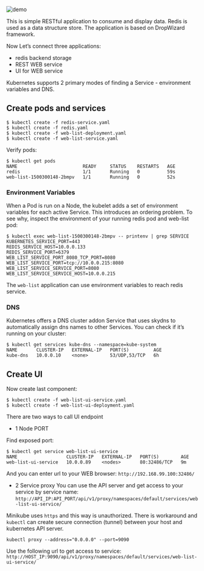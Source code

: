 ![demo](./demo.png)

This is simple RESTful application to consume and display data. Redis is used as a data structure store. The application is based on DropWizard framework.

Now Let’s connect three applications:
* redis backend storage
* REST WEB service
* UI for WEB service

Kubernetes supports 2 primary modes of finding a Service - environment variables and DNS.

## Create pods and services

```
$ kubectl create -f redis-service.yaml
$ kubectl create -f redis.yaml
$ kubectl create -f web-list-deployment.yaml
$ kubectl create -f web-list-service.yaml
```

Verify pods:

```
$ kubectl get pods
NAME                        READY     STATUS    RESTARTS   AGE
redis                       1/1       Running   0          59s
web-list-1500300148-2bmpv   1/1       Running   0          52s
```

### Environment Variables

When a Pod is run on a Node, the kubelet adds a set of environment variables for each active Service. This introduces an ordering problem. To see why, inspect the environment of your running redis pod and web-list pod:

```
$ kubectl exec web-list-1500300148-2bmpv -- printenv | grep SERVICE
KUBERNETES_SERVICE_PORT=443
REDIS_SERVICE_HOST=10.0.0.133
REDIS_SERVICE_PORT=6379
WEB_LIST_SERVICE_PORT_8080_TCP_PORT=8080
WEB_LIST_SERVICE_PORT=tcp://10.0.0.215:8080
WEB_LIST_SERVICE_SERVICE_PORT=8080
WEB_LIST_SERVICE_SERVICE_HOST=10.0.0.215
```
The `web-list` application can use environment variables to reach redis service.

### DNS

Kubernetes offers a DNS cluster addon Service that uses skydns to automatically assign dns names to other Services. You can check if it’s running on your cluster:

```
$ kubectl get services kube-dns --namespace=kube-system
NAME       CLUSTER-IP   EXTERNAL-IP   PORT(S)         AGE
kube-dns   10.0.0.10    <none>        53/UDP,53/TCP   6h
```

## Create UI

Now create last component:

```
$ kubectl create -f web-list-ui-service.yaml
$ kubectl create -f web-list-ui-deployment.yaml
```

There are two ways to call UI endpoint

* 1 Node PORT

Find exposed port:
```
$ kubectl get service web-list-ui-service
NAME                  CLUSTER-IP   EXTERNAL-IP   PORT(S)        AGE
web-list-ui-service   10.0.0.89    <nodes>       80:32486/TCP   9m
```
And you can enter url to your WEB browser: `http://192.168.99.100:32486/`

* 2 Service proxy
You can use the API server and get access to your service by service name:
`http://API_IP:API_PORT/api/v1/proxy/namespaces/default/services/web-list-ui-service/`

Minikube uses `https` and this way is unauthorized. There is workaround and `kubectl` can create secure connection (tunnel) between your host and kubernetes API server.

```
kubectl proxy --address="0.0.0.0" --port=9090
```
Use the following url to get access to service:
`http://HOST_IP:9090/api/v1/proxy/namespaces/default/services/web-list-ui-service/`


